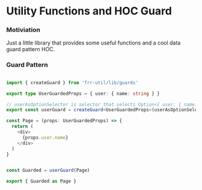 # Utility Functions and HOC Guard

### Motiviation

Just a little library that provides some useful functions and a cool data guard pattern HOC.

### Guard Pattern

```ts

import { createGuard } from 'frr-util/lib/guards'

export type UserGuardedProps = { user: { name: string } }

// userAsOptionSelector is selector that selects Option<{ user: { name: string } }> from the redux store
export const userGuard = createGuard<UserGuardedProps>(userAsOptionSelector)

const Page = (props: UserGuardedProps) => {
  return (
    <div>
      {props.user.name}
    </div>
  )
}


const Guarded = userGuard(Page)

export { Guarded as Page } 

```
